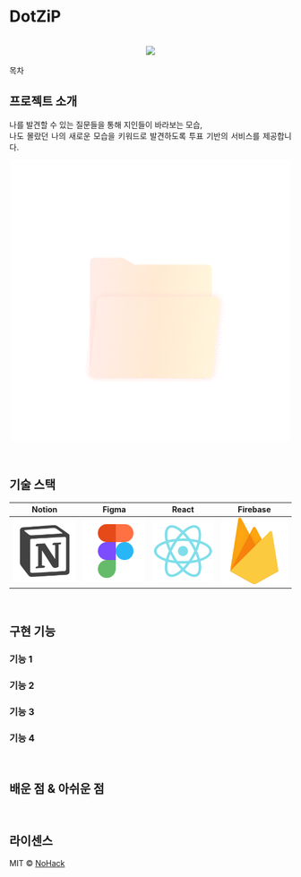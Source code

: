 # DotZiP

<p align="center">
  <br>
  <img src="./readme/로고.jpeg">
  <br>
</p>

목차

## 프로젝트 소개

<p align="justify">
나를 발견할 수 있는 질문들을 통해 지인들이 바라보는 모습, <br/>나도 몰랐던 나의 새로운 모습을 키워드로 발견하도록 투표 기반의 서비스를 제공합니다.
</p>

<p align="center">
 <img src='./src/img/answerLoading.gif' /> 
  <!--
로그인 gif로 바꿀예쩡
-->
</p>

<br>

## 기술 스택

|  Notion    |  Figma     |  React   |  Firebase |
| :--------: | :--------: | :------: | :----:    |
|   ![nt]    |   ![fm]    | ![react] | ![fb]     |

<br>

## 구현 기능

### 기능 1

### 기능 2

### 기능 3

### 기능 4

<br>

## 배운 점 & 아쉬운 점

<p align="justify">

</p>

<br>

## 라이센스

MIT &copy; [NoHack](mailto:lbjp114@gmail.com)

<!-- Stack Icon Refernces -->

[nt]: /readme/notion.svg
[fm]: /readme/figma.svg
[react]: /readme/react.svg
[fb]: /readme/firebase.svg

